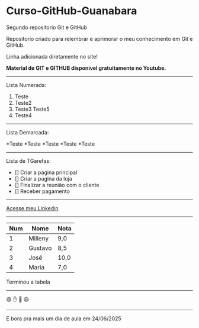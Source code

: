 # Curso-GitHub-Guanabara
Segundo repositorio Git e GitHub

Repositorio criado para relembrar e aprimorar o meu conhecimento em Git e GitHub.

Linha adicionada diretamente no site!

**Material de GIT e GITHUB disponivel gratuitamente no Youtube.**

---

Lista Numerada:

1. Teste
2. Teste2
3. Teste3
   Teste5
4. Teste4

---

Lista Demarcada:

*Teste
*Teste
*Teste
   *Teste
*Teste

---

Lista de TGarefas:
- [] Criar a pagina principal
- [] Criar a pagina da loja
- [] Finalizar a reunião com o cliente
- [] Receber pagamento

---

[Acesse meu Linkedin](https://www.linkedin.com/in/millenyfreire/)

---

Num | Nome | Nota
---|---|---|
1 | Milleny | 9,0
2 | Gustavo | 8,5
3 | José | 10,0
4 | Maria | 7,0

Terminou a tabela

---

😄
✋
🖖
😃

---


E bora pra mais um dia de aula em 24/06/2025